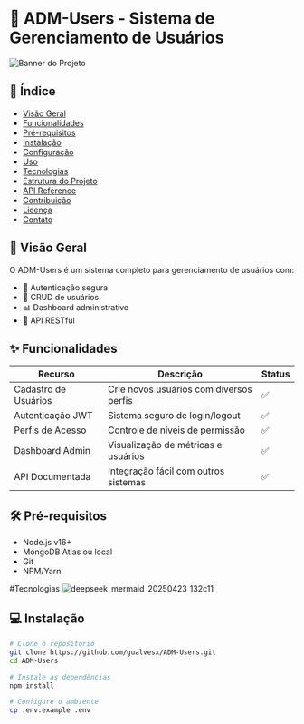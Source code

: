 # 🚀 ADM-Users - Sistema de Gerenciamento de Usuários

![Banner do Projeto](https://via.placeholder.com/1200x400/2c3e50/FFFFFF?text=ADM-Users+-+Sistema+de+Gerenciamento+de+Usuários)

## 📌 Índice
- [Visão Geral](#-visão-geral)
- [Funcionalidades](#-funcionalidades)
- [Pré-requisitos](#-pré-requisitos)
- [Instalação](#-instalação)
- [Configuração](#-configuração)
- [Uso](#-uso)
- [Tecnologias](#-tecnologias)
- [Estrutura do Projeto](#-estrutura-do-projeto)
- [API Reference](#-api-reference)
- [Contribuição](#-contribuição)
- [Licença](#-licença)
- [Contato](#-contato)

## 🌟 Visão Geral
O ADM-Users é um sistema completo para gerenciamento de usuários com:

- 🔐 Autenticação segura
- 👥 CRUD de usuários
- 📊 Dashboard administrativo
- 🔄 API RESTful

## ✨ Funcionalidades
| Recurso | Descrição | Status |
|---------|-----------|--------|
| Cadastro de Usuários | Crie novos usuários com diversos perfis | ✅ |
| Autenticação JWT | Sistema seguro de login/logout | ✅ |
| Perfis de Acesso | Controle de níveis de permissão | ✅ |
| Dashboard Admin | Visualização de métricas e usuários | ✅ |
| API Documentada | Integração fácil com outros sistemas | ✅ |

## 🛠️ Pré-requisitos
- Node.js v16+
- MongoDB Atlas ou local
- Git
- NPM/Yarn

#Tecnologias
![deepseek_mermaid_20250423_132c11](https://github.com/user-attachments/assets/b7d4dbdf-d0e2-48fe-8d10-5ce77579d058)


## 💻 Instalação
```bash
# Clone o repositório
git clone https://github.com/gualvesx/ADM-Users.git
cd ADM-Users

# Instale as dependências
npm install

# Configure o ambiente
cp .env.example .env
